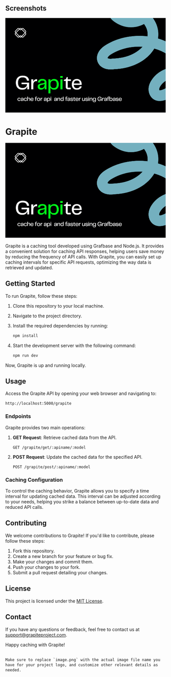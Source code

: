 
## Screenshots

![Grapite](https://raw.githubusercontent.com/captain0jay/grapite/master/READMEimg/Front.png)

# Grapite

![Grapite Logo](https://raw.githubusercontent.com/captain0jay/grapite/master/READMEimg/Front.png)

Grapite is a caching tool developed using Grafbase and Node.js. It provides a convenient solution for caching API responses, helping users save money by reducing the frequency of API calls. With Grapite, you can easily set up caching intervals for specific API requests, optimizing the way data is retrieved and updated.


## Getting Started

To run Grapite, follow these steps:

1. Clone this repository to your local machine.
2. Navigate to the project directory.
3. Install the required dependencies by running:

   ```sh
   npm install
4. Start the development server with the following command:

   ```sh
   npm run dev
   ```

Now, Grapite is up and running locally.

## Usage

Access the Grapite API by opening your web browser and navigating to:

```
http://localhost:5000/grapite
```

### Endpoints

Grapite provides two main operations:

1. **GET Request**: Retrieve cached data from the API.

   ```
   GET /grapite/get/:apiname/:model
   ```

2. **POST Request**: Update the cached data for the specified API.

   ```
   POST /grapite/post/:apiname/:model
   ```

### Caching Configuration

To control the caching behavior, Grapite allows you to specify a time interval for updating cached data. This interval can be adjusted according to your needs, helping you strike a balance between up-to-date data and reduced API calls.

## Contributing

We welcome contributions to Grapite! If you'd like to contribute, please follow these steps:

1. Fork this repository.
2. Create a new branch for your feature or bug fix.
3. Make your changes and commit them.
4. Push your changes to your fork.
5. Submit a pull request detailing your changes.

## License

This project is licensed under the [MIT License](LICENSE).

## Contact

If you have any questions or feedback, feel free to contact us at support@grapiteproject.com.

Happy caching with Grapite!
```

Make sure to replace `image.png` with the actual image file name you have for your project logo, and customize other relevant details as needed.
